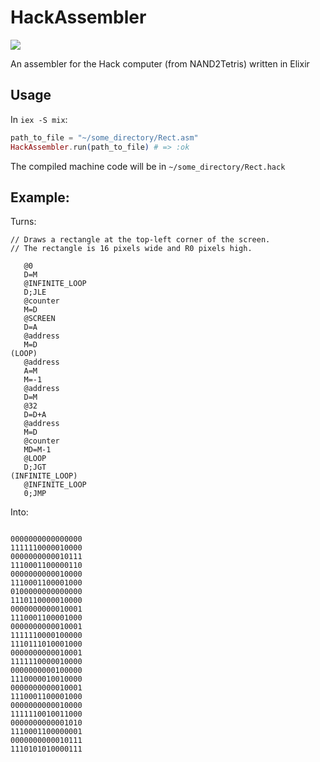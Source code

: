 # HackAssembler
![](https://github.com/josephan/hack_assembler/workflows/Elixir%20CI/badge.svg)

An assembler for the Hack computer (from NAND2Tetris) written in Elixir


## Usage
In `iex -S mix`:
```elixir
path_to_file = "~/some_directory/Rect.asm"
HackAssembler.run(path_to_file) # => :ok
```
The compiled machine code will be in `~/some_directory/Rect.hack`

## Example:

Turns:

```
// Draws a rectangle at the top-left corner of the screen.
// The rectangle is 16 pixels wide and R0 pixels high.

   @0
   D=M
   @INFINITE_LOOP
   D;JLE 
   @counter
   M=D
   @SCREEN
   D=A
   @address
   M=D
(LOOP)
   @address
   A=M
   M=-1
   @address
   D=M
   @32
   D=D+A
   @address
   M=D
   @counter
   MD=M-1
   @LOOP
   D;JGT
(INFINITE_LOOP)
   @INFINITE_LOOP
   0;JMP
```
Into:
```

0000000000000000
1111110000010000
0000000000010111
1110001100000110
0000000000010000
1110001100001000
0100000000000000
1110110000010000
0000000000010001
1110001100001000
0000000000010001
1111110000100000
1110111010001000
0000000000010001
1111110000010000
0000000000100000
1110000010010000
0000000000010001
1110001100001000
0000000000010000
1111110010011000
0000000000001010
1110001100000001
0000000000010111
1110101010000111
```
